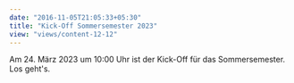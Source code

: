 ```yaml
---
date: "2016-11-05T21:05:33+05:30"
title: "Kick-Off Sommersemester 2023"
view: "views/content-12-12"
---
```


Am 24. März 2023 um 10:00 Uhr ist der Kick-Off für das Sommersemester. Los geht's. 


<!--more-->

